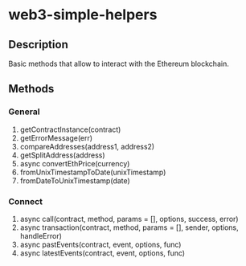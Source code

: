 # web3-simple-helpers

## Description

Basic methods that allow to interact with the Ethereum blockchain.

## Methods

### General

1. getContractInstance(contract)
2. getErrorMessage(err)
3. compareAddresses(address1, address2)
4. getSplitAddress(address)
5. async convertEthPrice(currency)
6. fromUnixTimestampToDate(unixTimestamp)
7. fromDateToUnixTimestamp(date)

### Connect

1. async call(contract, method, params = [], options, success, error)
2. async transaction(contract, method, params = [], sender, options, handleError)
3. async pastEvents(contract, event, options, func)
4. async latestEvents(contract, event, options, func)
